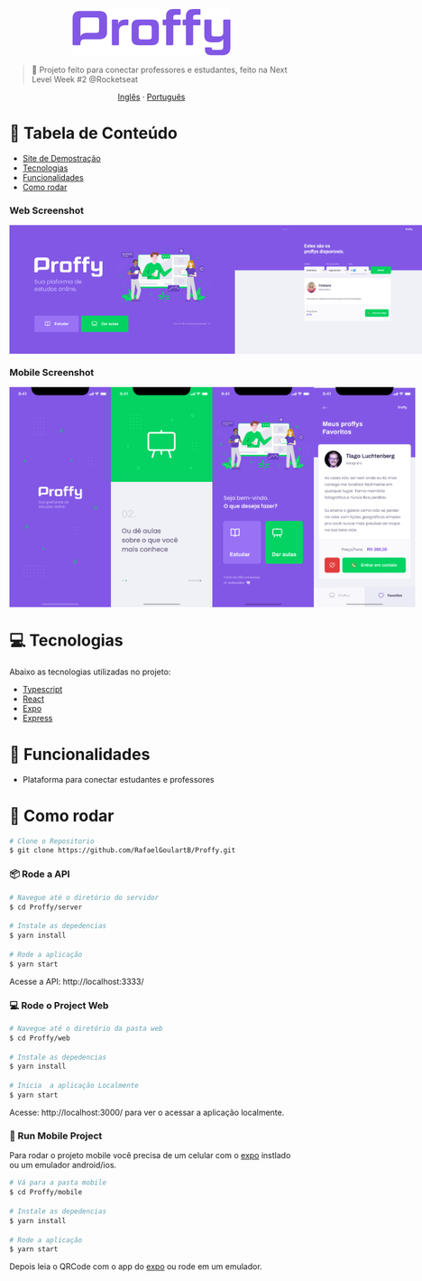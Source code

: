 
<p align="center">
   <img src="https://github.com/CrisPer12/Proffy-Student/blob/master/logo.png" alt="Proffy" width="280"/>
</p>



> :rocket: Projeto feito para conectar professores e estudantes, feito na Next Level Week #2 @Rocketseat

<p align="center">
    <a href="README.md">Inglês</a>
    ·
    <a href="README-pt.md">Português</a>
 </p>

# :pushpin: Tabela de Conteúdo

* [Site de Demostração](#eyes-site-de-demostração) 
* [Tecnologias](#computer-tecnologias)
* [Funcionalidades](#rocket-funcionalidades)
* [Como rodar](#construction_worker-como-rodar)



### Web Screenshot
<div style="display: flex; flex-direction: 'row'; align-items: 'center';">
   <img src="https://github.com/CrisPer12/Proffy-Student/blob/master/web-landing.png" width="400px">
   <img src="https://github.com/CrisPer12/Proffy-Student/blob/master/web-list.png" width="400px">
</div>



### Mobile Screenshot
<div style="display: flex; flex-direction: 'row';">
   <img src="https://github.com/CrisPer12/Proffy-Student/blob/master/mobile-splash.png" width="180">
   <img src="https://github.com/CrisPer12/Proffy-Student/blob/master/mobile-onboarding.png" width="180">
   <img src="https://github.com/CrisPer12/Proffy-Student/blob/master/mobile-home.png" width="180">
   <img src="https://github.com/CrisPer12/Proffy-Student/blob/master/mobile-favoritos.png" width="180">
</div>


# :computer: Tecnologias
Abaixo as tecnologias utilizadas no projeto:

* [Typescript](https://www.typescriptlang.org/)      
* [React](https://reactjs.org/)      
* [Expo](https://expo.io/)       
* [Express](https://expressjs.com/) 

# :rocket: Funcionalidades

* Plataforma para conectar estudantes e professores

# :construction_worker: Como rodar
```bash
# Clone o Repositorio
$ git clone https://github.com/RafaelGoulartB/Proffy.git
```
### 📦 Rode a API

```bash
# Navegue até o diretório do servidor
$ cd Proffy/server

# Instale as depedencias
$ yarn install

# Rode a aplicação
$ yarn start
```
Acesse a API: http://localhost:3333/

### 💻 Rode o Project Web

```bash
# Navegue até o diretório da pasta web
$ cd Proffy/web

# Instale as depedencias
$ yarn install

# Inicia  a aplicação Localmente
$ yarn start
```
Acesse: http://localhost:3000/ para ver o acessar a aplicação localmente.

### 📱 Run Mobile Project
Para rodar o projeto mobile você precisa de um celular com o [expo](https://play.google.com/store/apps/details?id=host.exp.exponent) instlado ou um emulador android/ios.

```bash
# Vá para a pasta mobile
$ cd Proffy/mobile

# Instale as depedencias
$ yarn install

# Rode a aplicação
$ yarn start
```
Depois leia o QRCode com o app do [expo](https://play.google.com/store/apps/details?id=host.exp.exponent) ou rode em um emulador.
